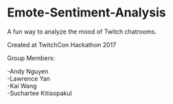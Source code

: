 # Emote-Sentiment-Analysis
A fun way to analyze the mood of Twitch chatrooms.

Created at TwitchCon Hackathon 2017

Group Members:  

-Andy Nguyen  
-Lawrence Yan  
-Kai Wang  
-Suchartee Kitisopakul  
